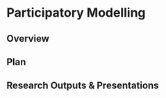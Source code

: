 Participatory Modelling
================

## Overview

## Plan

## Research Outputs & Presentations
